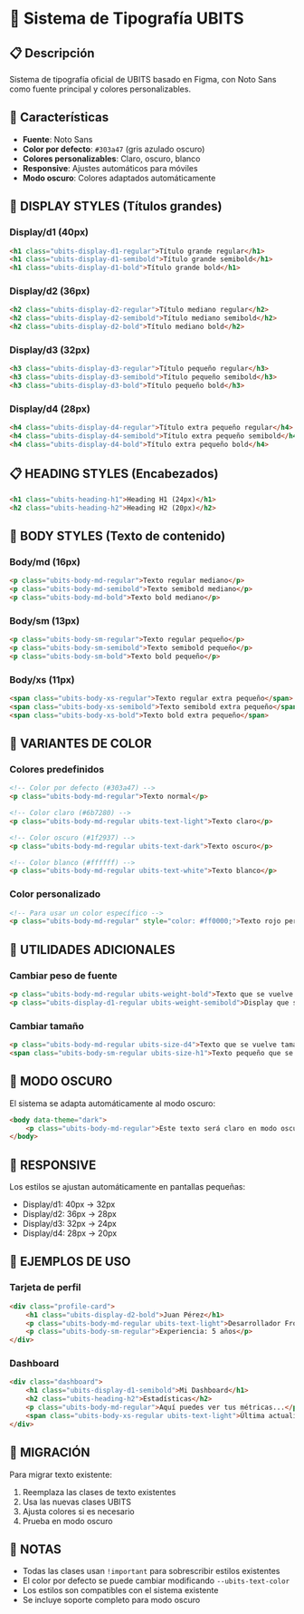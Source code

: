 # 🎨 Sistema de Tipografía UBITS

## 📋 Descripción
Sistema de tipografía oficial de UBITS basado en Figma, con Noto Sans como fuente principal y colores personalizables.

## 🎯 Características
- **Fuente**: Noto Sans
- **Color por defecto**: `#303a47` (gris azulado oscuro)
- **Colores personalizables**: Claro, oscuro, blanco
- **Responsive**: Ajustes automáticos para móviles
- **Modo oscuro**: Colores adaptados automáticamente

## 📱 DISPLAY STYLES (Títulos grandes)

### Display/d1 (40px)
```html
<h1 class="ubits-display-d1-regular">Título grande regular</h1>
<h1 class="ubits-display-d1-semibold">Título grande semibold</h1>
<h1 class="ubits-display-d1-bold">Título grande bold</h1>
```

### Display/d2 (36px)
```html
<h2 class="ubits-display-d2-regular">Título mediano regular</h2>
<h2 class="ubits-display-d2-semibold">Título mediano semibold</h2>
<h2 class="ubits-display-d2-bold">Título mediano bold</h2>
```

### Display/d3 (32px)
```html
<h3 class="ubits-display-d3-regular">Título pequeño regular</h3>
<h3 class="ubits-display-d3-semibold">Título pequeño semibold</h3>
<h3 class="ubits-display-d3-bold">Título pequeño bold</h3>
```

### Display/d4 (28px)
```html
<h4 class="ubits-display-d4-regular">Título extra pequeño regular</h4>
<h4 class="ubits-display-d4-semibold">Título extra pequeño semibold</h4>
<h4 class="ubits-display-d4-bold">Título extra pequeño bold</h4>
```

## 📋 HEADING STYLES (Encabezados)

```html
<h1 class="ubits-heading-h1">Heading H1 (24px)</h1>
<h2 class="ubits-heading-h2">Heading H2 (20px)</h2>
```

## 📝 BODY STYLES (Texto de contenido)

### Body/md (16px)
```html
<p class="ubits-body-md-regular">Texto regular mediano</p>
<p class="ubits-body-md-semibold">Texto semibold mediano</p>
<p class="ubits-body-md-bold">Texto bold mediano</p>
```

### Body/sm (13px)
```html
<p class="ubits-body-sm-regular">Texto regular pequeño</p>
<p class="ubits-body-sm-semibold">Texto semibold pequeño</p>
<p class="ubits-body-sm-bold">Texto bold pequeño</p>
```

### Body/xs (11px)
```html
<span class="ubits-body-xs-regular">Texto regular extra pequeño</span>
<span class="ubits-body-xs-semibold">Texto semibold extra pequeño</span>
<span class="ubits-body-xs-bold">Texto bold extra pequeño</span>
```

## 🎨 VARIANTES DE COLOR

### Colores predefinidos
```html
<!-- Color por defecto (#303a47) -->
<p class="ubits-body-md-regular">Texto normal</p>

<!-- Color claro (#6b7280) -->
<p class="ubits-body-md-regular ubits-text-light">Texto claro</p>

<!-- Color oscuro (#1f2937) -->
<p class="ubits-body-md-regular ubits-text-dark">Texto oscuro</p>

<!-- Color blanco (#ffffff) -->
<p class="ubits-body-md-regular ubits-text-white">Texto blanco</p>
```

### Color personalizado
```html
<!-- Para usar un color específico -->
<p class="ubits-body-md-regular" style="color: #ff0000;">Texto rojo personalizado</p>
```

## 🔧 UTILIDADES ADICIONALES

### Cambiar peso de fuente
```html
<p class="ubits-body-md-regular ubits-weight-bold">Texto que se vuelve bold</p>
<p class="ubits-display-d1-regular ubits-weight-semibold">Display que se vuelve semibold</p>
```

### Cambiar tamaño
```html
<p class="ubits-body-md-regular ubits-size-d4">Texto que se vuelve tamaño d4</p>
<span class="ubits-body-sm-regular ubits-size-h1">Texto pequeño que se vuelve h1</span>
```

## 🌙 MODO OSCURO

El sistema se adapta automáticamente al modo oscuro:
```html
<body data-theme="dark">
    <p class="ubits-body-md-regular">Este texto será claro en modo oscuro</p>
</body>
```

## 📱 RESPONSIVE

Los estilos se ajustan automáticamente en pantallas pequeñas:
- Display/d1: 40px → 32px
- Display/d2: 36px → 28px
- Display/d3: 32px → 24px
- Display/d4: 28px → 20px

## 🎯 EJEMPLOS DE USO

### Tarjeta de perfil
```html
<div class="profile-card">
    <h1 class="ubits-display-d2-bold">Juan Pérez</h1>
    <p class="ubits-body-md-regular ubits-text-light">Desarrollador Frontend</p>
    <p class="ubits-body-sm-regular">Experiencia: 5 años</p>
</div>
```

### Dashboard
```html
<div class="dashboard">
    <h1 class="ubits-display-d1-semibold">Mi Dashboard</h1>
    <h2 class="ubits-heading-h2">Estadísticas</h2>
    <p class="ubits-body-md-regular">Aquí puedes ver tus métricas...</p>
    <span class="ubits-body-xs-regular ubits-text-light">Última actualización: hoy</span>
</div>
```

## 🔄 MIGRACIÓN

Para migrar texto existente:
1. Reemplaza las clases de texto existentes
2. Usa las nuevas clases UBITS
3. Ajusta colores si es necesario
4. Prueba en modo oscuro

## 📝 NOTAS

- Todas las clases usan `!important` para sobrescribir estilos existentes
- El color por defecto se puede cambiar modificando `--ubits-text-color`
- Los estilos son compatibles con el sistema existente
- Se incluye soporte completo para modo oscuro
